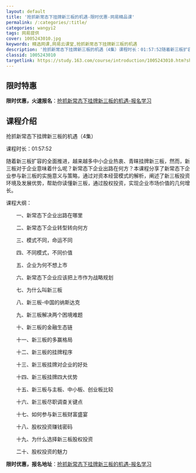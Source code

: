 ```yaml
---
layout: default
title: '抢抓新常态下挂牌新三板的机遇-限时优惠-网易精品课'
permalink: /:categories/:title/
categories: wangyi2
tags: 网易提供
cover: 1005243010.jpg
keywords: 精选网课,网易云课堂,抢抓新常态下挂牌新三板的机遇
description: '抢抓新常态下挂牌新三板的机遇（4集）课程时长：01:57:52随着新三板扩容的全面推进，越来越多中小企业热衷、青睐挂牌新'
classid: 1005243010
targetlink: https://study.163.com/course/introduction/1005243010.htm?share=1&shareId=1025206652&utm_campaign=share&utm_medium=iphoneShare&utm_source=&utm_u=1025206652
---
```


## 限时特惠

**限时优惠，火速报名**：[抢抓新常态下挂牌新三板的机遇-报名学习](https://study.163.com/course/introduction/1005243010.htm?share=1&shareId=1025206652&utm_campaign=share&utm_medium=iphoneShare&utm_source=&utm_u=1025206652)

## 课程介绍

抢抓新常态下挂牌新三板的机遇（4集）

课程时长：01:57:52

随着新三板扩容的全面推进，越来越多中小企业热衷、青睐挂牌新三板，然而，新三板对于企业意味着什么呢？新常态下企业出路在何方？本课程分享了新常态下企业参与新三板的实施意义与策略，通过对资本经营模式的解析，阐述了新三板投资环境及发展优势，帮助你读懂新三板，通过股权投资，实现企业市场价值的几何增长。

课程大纲：

　　一、新常态下企业出路在哪里

　　二、新常态下企业转型转向何方

　　三、模式不同，命运不同

　　四、不同模式，不同价值

　　五、企业为何不想上市

　　六、新常态下企业应该把上市作为战略规划

　　七、为什么叫新三板

　　八、新三板-中国的纳斯达克

　　九、新三板解决两个困境难题

　　十、新三板的金融生态链

　　十一、新三板的多赢格局

　　十二、新三板的挂牌程序

　　十三、新三板挂牌对企业的好处

　　十四、新三板挂牌四大优势

　　十五、新三板与主板、中小板、创业板比较

　　十六、新三板尽职调查关键点

　　十七、如何参与新三板财富盛宴

　　十八、股权投资赚钱密码

　　十九、为什么选择新三板股权投资

　　二十、股权投资的魅力

**限时优惠，报名地址**：[抢抓新常态下挂牌新三板的机遇-报名学习](https://study.163.com/course/introduction/1005243010.htm?share=1&shareId=1025206652&utm_campaign=share&utm_medium=iphoneShare&utm_source=&utm_u=1025206652)

